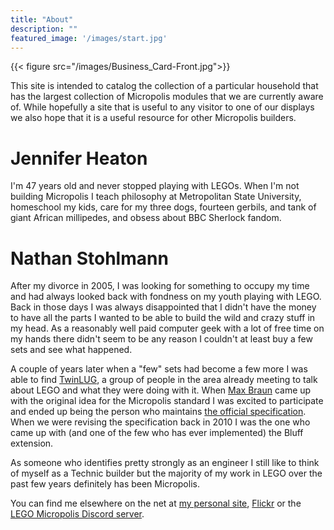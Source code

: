 ```yaml
---
title: "About"
description: ""
featured_image: '/images/start.jpg'
---
```


{{< figure src="/images/Business_Card-Front.jpg">}}

This site is intended to catalog the collection of a particular household that has the largest collection of Micropolis modules that we are currently aware of. While hopefully a site that is useful to any visitor to one of our displays we also hope that it is a useful resource for other Micropolis builders.

# Jennifer Heaton

I'm 47 years old and never stopped playing with LEGOs. When I'm not building Micropolis I teach philosophy at Metropolitan State University, homeschool my kids, care for my three dogs, fourteen gerbils, and tank of giant African millipedes, and obsess about BBC Sherlock fandom.

# Nathan Stohlmann
After my divorce in 2005, I was looking for something to occupy my time and had always looked back with fondness on my youth playing with LEGO. Back in those days I was always disappointed that I didn't have the money to have all the parts I wanted to be able to build the wild and crazy stuff in my head. As a reasonably well paid computer geek with a lot of free time on my hands there didn't seem to be any reason I couldn't at least buy a few sets and see what happened.

A couple of years later when a "few" sets had become a few more I was able to find [TwinLUG](http://www.twinlug.com), a group of people in the area already meeting to talk about LEGO and what they were doing with it. When [Max Braun](http://www.flickr.com/photos/bisonfuehrer/) came up with the original idea for the Micropolis standard I was excited to participate and ended up being the person who maintains [the official specification](http://twinlug.com/micropolis-micro-city-standard/). When we were revising the specification back in 2010 I was the one who came up with (and one of the few who has ever implemented) the Bluff extension.

As someone who identifies pretty strongly as an engineer I still like to think of myself as a Technic builder but the majority of my work in LEGO over the past few years definitely has been Micropolis.

You can find me elsewhere on the net at [my personal site](http://www.cavort.org), [Flickr](http://www.flickr.com/photos/cavort/) or the [LEGO Micropolis Discord server](https://discord.gg/mBPWvt25zz).
